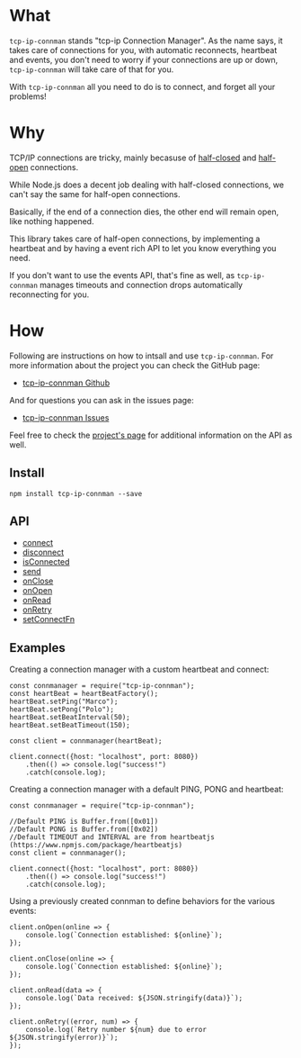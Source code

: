 #   What

`tcp-ip-connman` stands "tcp-ip Connection Manager". As the name says, it takes
care of connections for you, with automatic reconnects, heartbeat and events,
you don't need to worry if your connections are up or down, `tcp-ip-connman`
will take care of that for you.

With `tcp-ip-connman` all you need to do is to connect, and forget all your
problems!

#   Why

TCP/IP connections are tricky, mainly becasuse of [half-closed](https://superuser.com/a/615971/222770)
and [half-open](https://blog.stephencleary.com/2009/05/detection-of-half-open-dropped.html)
connections.

While Node.js does a decent job dealing with half-closed connections, we can't say
the same for half-open connections.

Basically, if the end of a connection dies, the other end will remain open, like
nothing happened.

This library takes care of half-open connections, by implementing a heartbeat and
by having a event rich API to let you know everything you need.

If you don't want to use the events API, that's fine as well, as `tcp-ip-connman`
manages timeouts and connection drops automatically reconnecting for you.

#   How

Following are instructions on how to intsall and use `tcp-ip-connman`. For more
information about the project you can check the GitHub page:

 - [tcp-ip-connman Github](https://github.com/Fl4m3Ph03n1x/tcp-ip_connman)

And for questions you can ask in the issues page:

 - [tcp-ip-connman Issues](https://github.com/Fl4m3Ph03n1x/tcp-ip_connman/issues)

Feel free to check the [project's page](https://fl4m3ph03n1x.github.io/tcp-ip_connman/index.html) for additional information on the
API as well.

##  Install

    npm install tcp-ip-connman --save

##  API

 - <a href="https://fl4m3ph03n1x.github.io/tcp-ip_connman/module-connmanager.html#~connect" target="_blank">connect</a>
 - <a href="https://fl4m3ph03n1x.github.io/tcp-ip_connman/module-connmanager.html#~disconnect" target="_blank">disconnect</a>
 - <a href="https://fl4m3ph03n1x.github.io/tcp-ip_connman/module-connmanager.html#~isConnected" target="_blank">isConnected</a>
 - <a href="https://fl4m3ph03n1x.github.io/tcp-ip_connman/module-connmanager.html#~send" target="_blank">send</a>
 - <a href="https://fl4m3ph03n1x.github.io/tcp-ip_connman/module-connmanager.html#~onClose" target="_blank">onClose</a>
 - <a href="https://fl4m3ph03n1x.github.io/tcp-ip_connman/module-connmanager.html#~onOpen" target="_blank">onOpen</a>
 - <a href="https://fl4m3ph03n1x.github.io/tcp-ip_connman/module-connmanager.html#~onRead" target="_blank">onRead</a>
 - <a href="https://fl4m3ph03n1x.github.io/tcp-ip_connman/module-connmanager.html#~onRetry" target="_blank">onRetry</a>
 - <a href="https://fl4m3ph03n1x.github.io/tcp-ip_connman/module-connmanager.html#~setConnectFn" target="_blank">setConnectFn</a>

##  Examples

Creating a connection manager with a custom heartbeat and connect:

    const connmanager = require("tcp-ip-connman");
    const heartBeat = heartBeatFactory();
    heartBeat.setPing("Marco");
    heartBeat.setPong("Polo");
    heartBeat.setBeatInterval(50);
    heartBeat.setBeatTimeout(150);

    const client = connmanager(heartBeat);

    client.connect({host: "localhost", port: 8080})
        .then(() => console.log("success!")
        .catch(console.log);

Creating a connection manager with a default PING, PONG and heartbeat:

    const connmanager = require("tcp-ip-connman");

    //Default PING is Buffer.from([0x01])
    //Default PONG is Buffer.from([0x02])
    //Default TIMEOUT and INTERVAL are from heartbeatjs (https://www.npmjs.com/package/heartbeatjs)
    const client = connmanager();

    client.connect({host: "localhost", port: 8080})
        .then(() => console.log("success!")
        .catch(console.log);

Using a previously created connman to define behaviors for the various
events:

    client.onOpen(online => {
        console.log(`Connection established: ${online}`);
    });

    client.onClose(online => {
        console.log(`Connection established: ${online}`);
    });

    client.onRead(data => {
        console.log(`Data received: ${JSON.stringify(data)}`);
    });

    client.onRetry((error, num) => {
        console.log(`Retry number ${num} due to error ${JSON.stringify(error)}`);
    });
